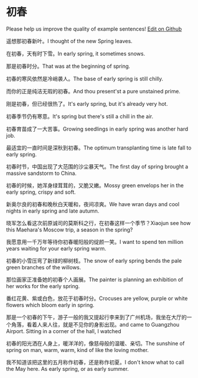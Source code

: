 # 初春

Please help us improve the quality of example sentences! [Edit on Github](https://github.com/jiyushe/jiyu-example-sentence-source/blob/main/chinese/chuchun.md)

<p><span class="chinese">遥想那初春新叶。</span><span class="english">I thought of the new Spring leaves.</span></p>

<p><span class="chinese">在初春，天有时下雪。</span><span class="english">In early spring, it sometimes snows.</span></p>

<p><span class="chinese">那是初春时分。</span><span class="english">That was at the beginning of spring.</span></p>

<p><span class="chinese">初春的寒风依然是冷峭袭人。</span><span class="english">The base of early spring is still chilly.</span></p>

<p><span class="chinese">而你的正是纯洁无瑕的初春。</span><span class="english">And thou present'st a pure unstained prime.</span></p>

<p><span class="chinese">刚是初春，但已经很热了。</span><span class="english">It's early spring, but it's already very hot.</span></p>

<p><span class="chinese">初春季节仍有寒意。</span><span class="english">It's spring but there's still a chill in the air.</span></p>

<p><span class="chinese">初春育苗成了一大苦事。</span><span class="english">Growing seedlings in early spring was another hard job.</span></p>

<p><span class="chinese">最适宜的一直时间是深秋到初春。</span><span class="english">The optimum transplanting time is late fall to early spring.</span></p>

<p><span class="chinese">初春时节，中国出现了大范围的沙尘暴天气。</span><span class="english">The first day of spring brought a massive sandstorm to China.</span></p>

<p><span class="chinese">初春的时候，她浑身绿茸茸的，又脆又嫩。</span><span class="english">Mossy green envelops her in the early spring, crispy and soft.</span></p>

<p><span class="chinese">新奥尔良的初春和晚秋白天暖和，夜间凉爽。</span><span class="english">We have wran days and cool nights in early spring and late autumn.</span></p>

<p><span class="chinese">晓军怎么看这次前原诚司的莫斯科之行，在初春这样一个季节？</span><span class="english">Xiaojun see how this Maehara's Moscow trip, a season in the spring?</span></p>

<p><span class="chinese">我愿意用一千万年等待你初春暖阳般的绽颜一笑。</span><span class="english">I want to spend ten million years waiting for your early spring warm.</span></p>

<p><span class="chinese">初春的小雪压弯了新绿的柳树枝。</span><span class="english">The snow of early spring bends the pale green branches of the willows.</span></p>

<p><span class="chinese">那位画家正准备她的初春个人画展。</span><span class="english">The painter is planning an exhibition of her works for the early spring.</span></p>

<p><span class="chinese">番红花黄、紫或白色，放花于初春时分。</span><span class="english">Crocuses are yellow, purple or white flowers which bloom early in spring.</span></p>

<p><span class="chinese">那是一个初春的下午，游子一般的我又提起行李来到了广州机场，我坐在大厅的一个角落，看着人来人往，就是不见你的身影出现。</span><span class="english">and came to Guangzhou Airport. Sitting in a corner of the hall, I watched</span></p>

<p><span class="chinese">初春的阳光洒在人身上，暖洋洋的，像慈母般的温暖、亲切。</span><span class="english">The sunshine of spring on man, warm, warm, kind of like the loving mother.</span></p>

<p><span class="chinese">我不知道该把这里的五月称作初春，还是称作初夏。</span><span class="english">I don't know what to call the May here. As early spring, or as early summer.</span></p>

